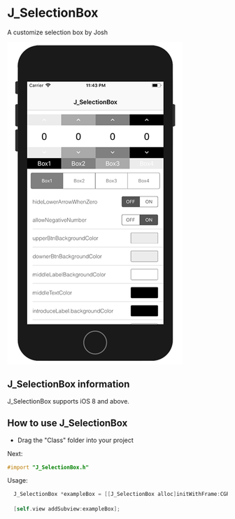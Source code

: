 # J_SelectionBox
A customize selection box by Josh

![image](https://github.com/iverson1234tw/J_SelectionBox/blob/master/J_Box.png?raw=true)

## J_SelectionBox information
J_SelectionBox supports iOS 8 and above.

## How to use J_SelectionBox
* Drag the "Class" folder into your project

Next:
```objective-c
#import "J_SelectionBox.h"
```

Usage:
```objective-c
  J_SelectionBox *exampleBox = [[J_SelectionBox alloc]initWithFrame:CGRectMake(0, 0, WIDTH, HEIGHT)];  
  
  [self.view addSubview:exampleBox];
```
